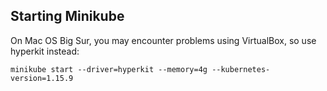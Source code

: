 

## Starting Minikube

On Mac OS Big Sur, you may encounter problems using VirtualBox, so use hyperkit instead:

```
minikube start --driver=hyperkit --memory=4g --kubernetes-version=1.15.9
```
